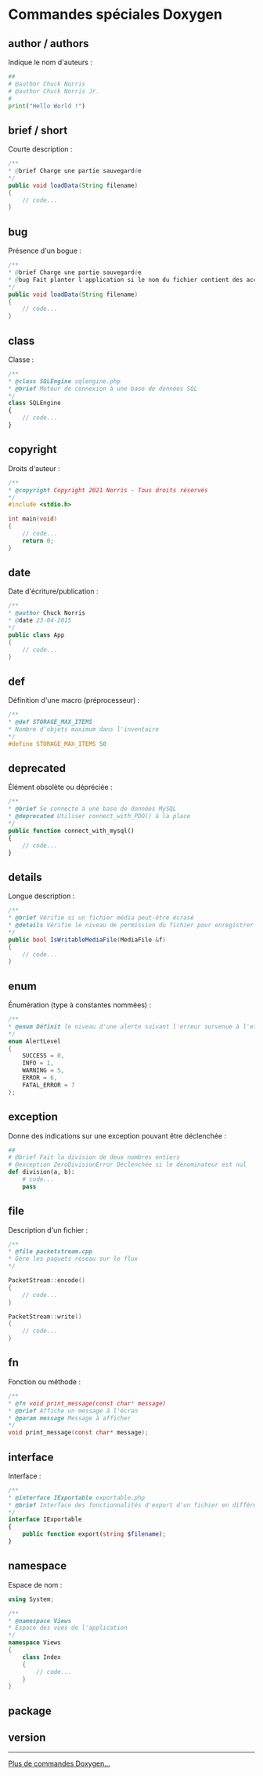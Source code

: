 # Commandes spéciales Doxygen

## author / authors

Indique le nom d'auteurs :

```python
##
# @author Chuck Norris
# @author Chuck Norris Jr.
#
print("Hello World !")
```

## brief / short

Courte description :

```java
/**
* @brief Charge une partie sauvegardée
*/
public void loadData(String filename)
{
	// code...
}
```

## bug

Présence d'un bogue :

```java
/**
* @brief Charge une partie sauvegardée
* @bug Fait planter l'application si le nom du fichier contient des accents
*/
public void loadData(String filename)
{
	// code...
}
```

## class

Classe :

```php
/**
* @class SQLEngine sqlengine.php
* @brief Moteur de connexion à une base de données SQL
*/
class SQLEngine
{
	// code...
}
```

## copyright

Droits d'auteur :

```c
/**
* @copyright Copyright 2021 Norris - Tous droits réservés
*/
#include <stdio.h>

int main(void)
{
	// code...
	return 0;
}
```

## date

Date d'écriture/publication :

```java
/**
* @author Chuck Norris
* @date 23-04-2015
*/
public class App
{
	// code...
}
```

## def

Définition d'une macro (préprocesseur) :

```c
/**
* @def STORAGE_MAX_ITEMS
* Nombre d'objets maximum dans l'inventaire
*/
#define STORAGE_MAX_ITEMS 50
```

## deprecated

Élément obsolète ou dépréciée :

```php
/**
* @brief Se connecte à une base de données MySQL
* @deprecated Utiliser connect_with_PDO() à la place
*/
public function connect_with_mysql()
{
	// code...
}
```

## details

Longue description :

```csharp
/**
* @brief Vérifie si un fichier média peut-être écrasé
* @details Vérifie le niveau de permission du fichier pour enregistrer une nouvelle version de ce dernier
*/
public bool IsWritableMediaFile(MediaFile &f)
{
	// code...
}
```

## enum

Énumération (type à constantes nommées) :

```c
/**
* @enum Définit le niveau d'une alerte suivant l'erreur survenue à l'exécution
*/
enum AlertLevel
{
	SUCCESS = 0, 
	INFO = 1, 
	WARNING = 5, 
	ERROR = 6, 
	FATAL_ERROR = 7
};
```

## exception

Donne des indications sur une exception pouvant être déclenchée :

```python
##
# @brief Fait la division de deux nombres entiers
# @exception ZeroDivisionError Déclenchée si le dénominateur est nul
def division(a, b):
	# code...
	pass
```

## file

Description d'un fichier :

```cpp
/**
* @file packetstream.cpp
* Gère les paquets réseau sur le flux
*/

PacketStream::encode()
{
	// code...
}

PacketStream::write()
{
	// code...
}
```

## fn

Fonction ou méthode :

```c
/**
* @fn void print_message(const char* message)
* @brief Affiche un message à l'écran
* @param message Message à afficher
*/
void print_message(const char* message);
```

## interface

Interface :

```php
/**
* @interface IExportable exportable.php
* @brief Interface des fonctionnalités d'export d'un fichier en différents formats
*/
interface IExportable
{
	public function export(string $filename);
}
```

## namespace

Espace de nom :

```csharp
using System;

/**
* @namespace Views
* Espace des vues de l'application
*/
namespace Views
{
	class Index
	{
		// code...
	}
}
```

## package

## version

---

[Plus de commandes Doxygen...](https://www.doxygen.nl/manual/commands.html)
